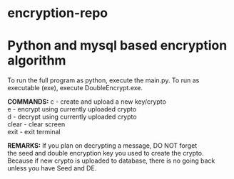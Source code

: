 # encryption-repo
<h1>Python and mysql based encryption algorithm</h1> 

To run the full program as python, execute the main.py.
To run as executable (exe), execute DoubleEncrypt.exe.

<b>COMMANDS:</b>
c - create and upload a new key/crypto<br/>
e - encrypt using currently uploaded crypto<br/>
d - decrypt using currently uploaded crypto<br/>
clear - clear screen<br/>
exit - exit terminal<br/>

<b>REMARKS:</b>
If you plan on decrypting a message, DO NOT forget<br/>
the seed and double encryption key you used to create the crypto.<br/>
Because if new crypto is uploaded to database, there is no going back <br/>unless you have Seed and DE.

